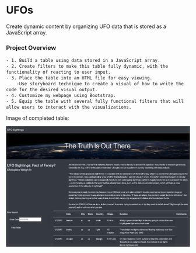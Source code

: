 # UFOs
Create dynamic content by organizing UFO data that is stored as a JavaScript array.

### Project Overview

	- 1. Build a table using data stored in a JavaScript array. 
	- 2. Create filters to make this table fully dynamic, with the functionality of reacting to user input.
	- 3. Place the table into an HTML file for easy viewing.
		-Use storyboard technique to create a visual of how to write the code for the desired visual output.
	- 4. Customize my webpage using Bootstrap.
	- 5. Equip the table with several fully functional filters that will allow users to interact with the visualizations.

Image of completed table:

![alt text](https://github.com/Al-Huneidi/UFOs/blob/master/Screenshots/Interactive%20UFO%20web%20page.png)
